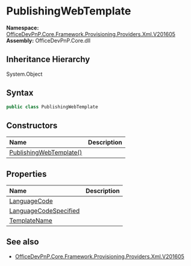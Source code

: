 # PublishingWebTemplate
  

**Namespace:** [OfficeDevPnP.Core.Framework.Provisioning.Providers.Xml.V201605](OfficeDevPnP.Core.Framework.Provisioning.Providers.Xml.V201605.md)  
**Assembly:** OfficeDevPnP.Core.dll  
## Inheritance Hierarchy
System.Object  
## Syntax
```C#
public class PublishingWebTemplate
```
## Constructors
|**Name**|**Description**|
|:-----|:-----|
| [PublishingWebTemplate()](OfficeDevPnP.Core.Framework.Provisioning.Providers.Xml.V201605.PublishingWebTemplate.ctor1.md) | 
## Properties
|**Name**|**Description**|
|:-----|:-----|
| [LanguageCode](OfficeDevPnP.Core.Framework.Provisioning.Providers.Xml.V201605.PublishingWebTemplate.LanguageCode.md) | 
| [LanguageCodeSpecified](OfficeDevPnP.Core.Framework.Provisioning.Providers.Xml.V201605.PublishingWebTemplate.LanguageCodeSpecified.md) | 
| [TemplateName](OfficeDevPnP.Core.Framework.Provisioning.Providers.Xml.V201605.PublishingWebTemplate.TemplateName.md) | 
## See also
- [OfficeDevPnP.Core.Framework.Provisioning.Providers.Xml.V201605](OfficeDevPnP.Core.Framework.Provisioning.Providers.Xml.V201605.md)
